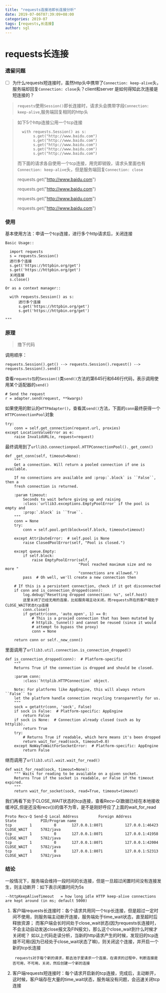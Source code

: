 ```yaml
---
title: "requests连接池即长连接分析"
date: 2019-07-06T07:39:09+08:00
categories: 2019-07
tags: [requests,长连接]
author: sgl
---
```


requests长连接
====

### 遗留问题


 - [ ] 为什么requests短连接时，虽然http头中携带了`Connection: keep-alive`头，服务端却回复`Connection: close`头？client和server
 是如何得知此次连接是短连接的？


> `requests`使用`Session()`即长连接时，请求头会携带字段`Connection: keep-alive`,服务端回复相同的http头
        
> 如下5个http连接公用一个tcp连接
>
>       with requests.Session() as s:
>            s.get("http://www.baidu.com")
>            s.get("http://www.baidu.com")
>            s.get("http://www.baidu.com")
>            s.get("http://www.baidu.com")
>            s.get("http://www.baidu.com")
>
>而下面的请求各自使用一个tcp连接，用完即销毁，请求头里面也有`Connection: keep-alive`头，但是服务端回复`Connection: close`
>
>requests.get("http://www.baidu.com")
>
>requests.get("http://www.baidu.com")
>
>requests.get("http://www.baidu.com")
>
>requests.get("http://www.baidu.com")

### 使用

基本使用方法：申请一个tcp连接，进行多个http请求后，关闭连接
    
    Basic Usage::

      import requests
      s = requests.Session()
      进行多个连接
      s.get('https://httpbin.org/get')      
      s.get('https://httpbin.org/get')
      关闭连接  
      s.close()
    
    Or as a context manager::
        
      with requests.Session() as s:
          进行多个连接  
          s.get('https://httpbin.org/get')      
          s.get('https://httpbin.org/get')          
      
    """
    
### 原理
> 撸下代码

调用顺序：    
    
    requests.Session().get() --> requests.Session().request() --> requests.Session().send()
    
查看`requests包`的`Session()`类`send()`方法的第645行和646行代码，表示调用使用某个适配器的`send()`

    # Send the request
    r = adapter.send(request, **kwargs)

如果使用的默认的`HTTPAdapter()`，查看其`send()`方法，下面的`conn`最终获得一个`HTTPConnectionPool`对象

    try:
        conn = self.get_connection(request.url, proxies)
    except LocationValueError as e:
        raise InvalidURL(e, request=request)
        


最终调用到了`urllib3.connectionpool.HTTPConnectionPool()._get_conn()`

    def _get_conn(self, timeout=None):
        """
        Get a connection. Will return a pooled connection if one is available.

        If no connections are available and :prop:`.block` is ``False``, then a
        fresh connection is returned.

        :param timeout:
            Seconds to wait before giving up and raising
            :class:`urllib3.exceptions.EmptyPoolError` if the pool is empty and
            :prop:`.block` is ``True``.
        """
        conn = None
        try:
            conn = self.pool.get(block=self.block, timeout=timeout)

        except AttributeError:  # self.pool is None
            raise ClosedPoolError(self, "Pool is closed.")

        except queue.Empty:
            if self.block:
                raise EmptyPoolError(self,
                                     "Pool reached maximum size and no more "
                                     "connections are allowed.")
            pass  # Oh well, we'll create a new connection then

        # If this is a persistent connection, check if it got disconnected
        if conn and is_connection_dropped(conn):
            log.debug("Resetting dropped connection: %s", self.host)
            这里关闭了已经无用的连接，比如服务端主动关闭，而requests所在的客户端处于CLOSE_WAIT状态tcp连接
            conn.close()
            if getattr(conn, 'auto_open', 1) == 0:
                # This is a proxied connection that has been mutated by
                # httplib._tunnel() and cannot be reused (since it would
                # attempt to bypass the proxy)
                conn = None

        return conn or self._new_conn()            
        
里面调用了`urllib3.util.connection.is_connection_dropped()`    

    def is_connection_dropped(conn):  # Platform-specific
        """
        Returns True if the connection is dropped and should be closed.
    
        :param conn:
            :class:`httplib.HTTPConnection` object.
    
        Note: For platforms like AppEngine, this will always return ``False`` to
        let the platform handle connection recycling transparently for us.
        """
        sock = getattr(conn, 'sock', False)
        if sock is False:  # Platform-specific: AppEngine
            return False
        if sock is None:  # Connection already closed (such as by httplib).
            return True
        try:
            # Returns True if readable, which here means it's been dropped
            return wait_for_read(sock, timeout=0.0)
        except NoWayToWaitForSocketError:  # Platform-specific: AppEngine
            return False
            
继而调用了`urllib3.util.wait.wait_for_read()`
    
    def wait_for_read(sock, timeout=None):
        """ Waits for reading to be available on a given socket.
        Returns True if the socket is readable, or False if the timeout expired.
        """
        return wait_for_socket(sock, read=True, timeout=timeout)
                   
我们再看下处于CLOSE_WAIT状态的tcp连接，查看Recv-Q(数据已经在本地接收缓冲区,但是还没有recv())的值不为零，是不是刚好呼应了上面的wait_for_read

    Proto Recv-Q Send-Q Local Address         Foreign Address         State           PID/Program name
    tcp        1          0       127.0.0.1:8071          127.0.0.1:46423        CLOSE_WAIT      5782/java
    tcp        1          0       127.0.0.1:8071          127.0.0.1:41958         CLOSE_WAIT      5782/java
    tcp        1          0       127.0.0.1:8071          127.0.0.1:42004        CLOSE_WAIT      5782/java
    tcp        1          0       127.0.0.1:8071          127.0.0.1:52313         CLOSE_WAIT      5782/java                     
    
### 结论

一般情况下，服务端会维持一段时间的长连接，但是一旦超过闲置时间没有连接发生，则主动断开：如下表示闲置时间为5s

    --httpKeepAliveTimeout   = how long idle HTTP keep-alive connections are kept around (in ms; default 5000)

1. 客户端requests长连接时：各个请求共用同一个tcp长连接，但是超过一定时间不使用，则服务端主动断开连接，服务端处于time_wait状态，直至超时后释放资源；
而客户端会长时间处于close_wait状态(因为requests长连接时，不会主动自动发送close报文及FIN报文)，那么这个close_wait到什么时候才关闭呢？
如以上代码走读分析，当新的http请求产生的时候，发现旧的tcp连接不可用(因为已经处于close_wait状态了嘛)，则关闭这个连接，并开启一个新的tcp长连接

        requests对于每个新的请求，都去池子里请求一个连接，在请求的过程中，判断连接是否可用，不可用，关闭，然后创建一个新的连接

2. 客户端requests短连接时：每个请求开启新的tcp连接，完成后，主动断开，这时候，客户端存在大量的time_wait状态，服务端没有问题，会迅速关闭tcp连接    